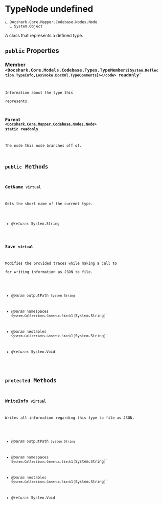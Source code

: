 # TypeNode undefined

```
ட Docshark.Core.Mapper.Codebase.Nodes.Node
  ட System.Object
```

A class that represents a defined type.

## `public` Properties

### Member <code title="comments go here"><Docshark.Core.Models.Codebase.Types.TypeMember`2[System.Reflection.TypeInfo,LoxSmoke.DocXml.TypeComments]></code> `readonly`

Information about the type this <see cref="T:Docshark.Core.Mapper.Codebase.Nodes.TypeNode" /> represents.

### Parent <code><<a href="./Docshark\Core\Mapper\Codebase\Nodes\.md">Docshark.Core.Mapper.Codebase.Nodes.Node</a>></code> `static` `readonly`

The node this node branches off of.



## `public` Methods

### GetName `virtual`

Gets the short name of the current type.

- *@returns* System.String

### Save `virtual`

Modifies the provided traces while making a call to <see cref="M:Docshark.Core.Mapper.Codebase.Nodes.TypeNode.WriteInfo(System.String,System.Collections.Generic.Stack{System.String},System.Collections.Generic.Stack{System.String})" /> for writing information as JSON to file.

- *@param* outputPath `System.String`
- *@param* namespaces `System.Collections.Generic.Stack`1[System.String]`
- *@param* nestables `System.Collections.Generic.Stack`1[System.String]`

- *@returns* System.Void

## `protected` Methods

### WriteInfo `virtual`

Writes all information regarding this type to file as JSON.

- *@param* outputPath `System.String`
- *@param* namespaces `System.Collections.Generic.Stack`1[System.String]`
- *@param* nestables `System.Collections.Generic.Stack`1[System.String]`

- *@returns* System.Void